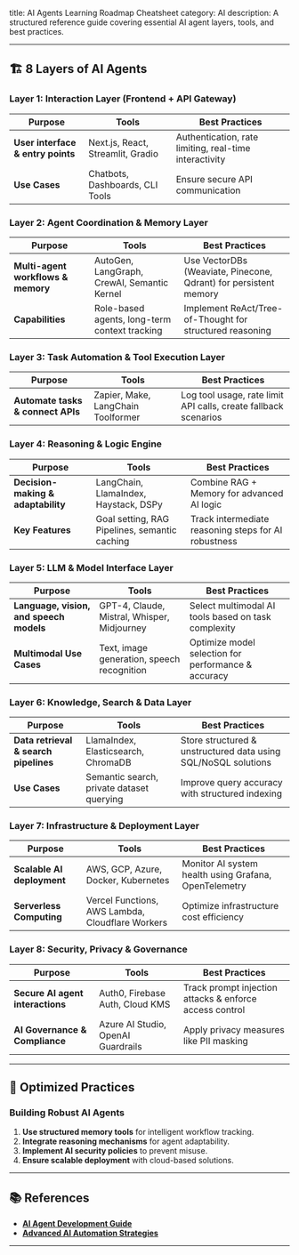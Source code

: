 title: AI Agents Learning Roadmap Cheatsheet
category: AI
description: A structured reference guide covering essential AI agent layers, tools, and best practices.

---

## 🏗 **8 Layers of AI Agents**

### **Layer 1: Interaction Layer (Frontend + API Gateway)**

| Purpose                                 | Tools                             | Best Practices                                         |
| --------------------------------------- | --------------------------------- | ------------------------------------------------------ |
| **User interface & entry points** | Next.js, React, Streamlit, Gradio | Authentication, rate limiting, real-time interactivity |
| **Use Cases**                     | Chatbots, Dashboards, CLI Tools   | Ensure secure API communication                        |

### **Layer 2: Agent Coordination & Memory Layer**

| Purpose                                  | Tools                                         | Best Practices                                                   |
| ---------------------------------------- | --------------------------------------------- | ---------------------------------------------------------------- |
| **Multi-agent workflows & memory** | AutoGen, LangGraph, CrewAI, Semantic Kernel   | Use VectorDBs (Weaviate, Pinecone, Qdrant) for persistent memory |
| **Capabilities**                   | Role-based agents, long-term context tracking | Implement ReAct/Tree-of-Thought for structured reasoning         |

### **Layer 3: Task Automation & Tool Execution Layer**

| Purpose                                 | Tools                              | Best Practices                                                  |
| --------------------------------------- | ---------------------------------- | --------------------------------------------------------------- |
| **Automate tasks & connect APIs** | Zapier, Make, LangChain Toolformer | Log tool usage, rate limit API calls, create fallback scenarios |

### **Layer 4: Reasoning & Logic Engine**

| Purpose                                  | Tools                                         | Best Practices                                       |
| ---------------------------------------- | --------------------------------------------- | ---------------------------------------------------- |
| **Decision-making & adaptability** | LangChain, LlamaIndex, Haystack, DSPy         | Combine RAG + Memory for advanced AI logic           |
| **Key Features**                   | Goal setting, RAG Pipelines, semantic caching | Track intermediate reasoning steps for AI robustness |

### **Layer 5: LLM & Model Interface Layer**

| Purpose                                       | Tools                                       | Best Practices                                      |
| --------------------------------------------- | ------------------------------------------- | --------------------------------------------------- |
| **Language, vision, and speech models** | GPT-4, Claude, Mistral, Whisper, Midjourney | Select multimodal AI tools based on task complexity |
| **Multimodal Use Cases**                | Text, image generation, speech recognition  | Optimize model selection for performance & accuracy |

### **Layer 6: Knowledge, Search & Data Layer**

| Purpose                                     | Tools                                     | Best Practices                                                 |
| ------------------------------------------- | ----------------------------------------- | -------------------------------------------------------------- |
| **Data retrieval & search pipelines** | LlamaIndex, Elasticsearch, ChromaDB       | Store structured & unstructured data using SQL/NoSQL solutions |
| **Use Cases**                         | Semantic search, private dataset querying | Improve query accuracy with structured indexing                |

### **Layer 7: Infrastructure & Deployment Layer**

| Purpose                          | Tools                                            | Best Practices                                        |
| -------------------------------- | ------------------------------------------------ | ----------------------------------------------------- |
| **Scalable AI deployment** | AWS, GCP, Azure, Docker, Kubernetes              | Monitor AI system health using Grafana, OpenTelemetry |
| **Serverless Computing**   | Vercel Functions, AWS Lambda, Cloudflare Workers | Optimize infrastructure cost efficiency               |

### **Layer 8: Security, Privacy & Governance**

| Purpose                                | Tools                              | Best Practices                                          |
| -------------------------------------- | ---------------------------------- | ------------------------------------------------------- |
| **Secure AI agent interactions** | Auth0, Firebase Auth, Cloud KMS    | Track prompt injection attacks & enforce access control |
| **AI Governance & Compliance**   | Azure AI Studio, OpenAI Guardrails | Apply privacy measures like PII masking                 |

---

## 🔄 **Optimized Practices**

### **Building Robust AI Agents**

1. **Use structured memory tools** for intelligent workflow tracking.
2. **Integrate reasoning mechanisms** for agent adaptability.
3. **Implement AI security policies** to prevent misuse.
4. **Ensure scalable deployment** with cloud-based solutions.

---

## 📚 **References**

- **[AI Agent Development Guide](https://huggingface.co/docs/)**
- **[Advanced AI Automation Strategies](https://www.openai.com/blog/)**

---
